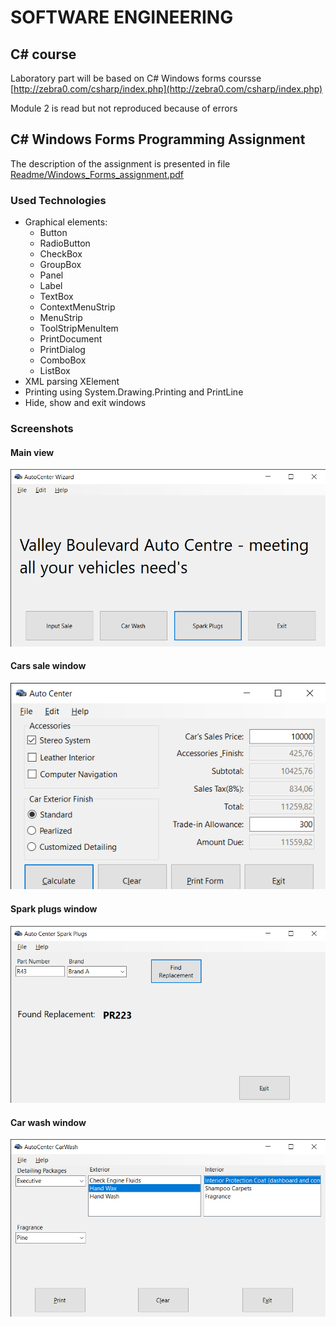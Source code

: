 # SOFTWARE ENGINEERING

## C# course
Laboratory part will be based on C# Windows forms coursse [http://zebra0.com/csharp/index.php](http://zebra0.com/csharp/index.php)

Module 2 is read but not reproduced because of errors

## C# Windows Forms Programming Assignment
The description of the assignment is presented in file [Readme/Windows_Forms_assignment.pdf](Software_project/Windows_Forms_assignment.pdf)

### Used Technologies
* Graphical elements:
    * Button
    * RadioButton
    * CheckBox
    * GroupBox
    * Panel
    * Label
    * TextBox
    * ContextMenuStrip
    * MenuStrip
    * ToolStripMenuItem
    * PrintDocument
    * PrintDialog
    * ComboBox
    * ListBox
* XML parsing XElement
* Printing using System.Drawing.Printing and PrintLine
* Hide, show and exit windows

### Screenshots

#### Main view
![Main view](./Software_project/Readme/00_main_view.png)

#### Cars sale window
![Cars sale window](./Software_project/Readme/01_cars_sale_window.png)

#### Spark plugs window
![Spark plugs window](./Software_project/Readme/02_spark_plugs_window.png)

#### Car wash window
![Car wash window](./Software_project/Readme/03_car_wash_window.png)
